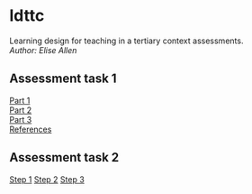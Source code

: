 # ldttc
Learning design for teaching in a tertiary context assessments.  
*Author: Elise Allen*

## Assessment task 1
[Part 1](learning-design-plan-1.md)  
[Part 2](learning-design-plan-2.md)  
[Part 3](learning-design-plan-3.md)  
[References](ref.html)

## Assessment task 2
[Step 1](critical-reflection-step-1.md)
[Step 2](critical-reflection-step-2.md)
[Step 3](critical-reflection-step-3.md)
